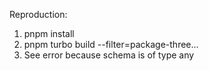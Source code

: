 Reproduction:
1. pnpm install
2. pnpm turbo build --filter=package-three...
3. See error because schema is of type any
